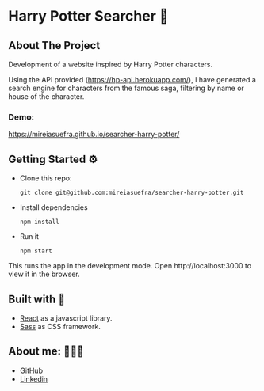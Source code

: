 # Harry Potter Searcher 🔎

## About The Project

Development of a website inspired by Harry Potter characters. 

Using the API provided (https://hp-api.herokuapp.com/), I have generated a search engine for characters from the famous saga, filtering by name or house of the character.  


### Demo:

https://mireiasuefra.github.io/searcher-harry-potter/


## Getting Started ⚙️

- Clone this repo:
  ```shell
  git clone git@github.com:mireiasuefra/searcher-harry-potter.git
  ```

- Install dependencies
  ```shell
  npm install
  ```

- Run it
  ```shell
  npm start
  ```

This runs the app in the development mode. Open http://localhost:3000 to view it in the browser.

## Built with 🚀

* [React](https://reactjs.org) as a javascript library.
* [Sass](https://sass-lang.com/) as CSS framework.


## About me: 👩🏻‍💻

* [GitHub](https://github.com/mireiasuefra)
* [Linkedin](https://www.linkedin.com/in/mireia-s-0845661a4/)
